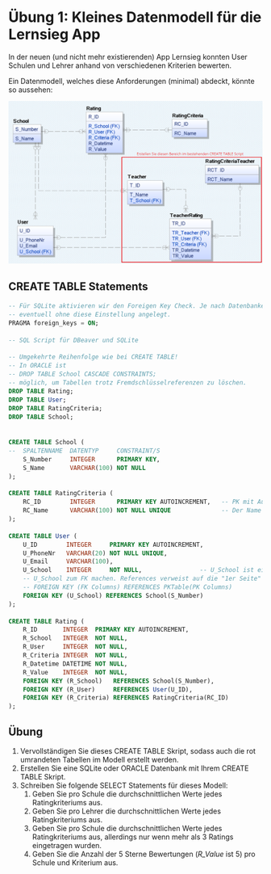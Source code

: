 # Übung 1: Kleines Datenmodell für die Lernsieg App

In der neuen (und nicht mehr existierenden) App Lernsieg konnten User Schulen und Lehrer anhand von
verschiedenen Kriterien bewerten.

Ein Datenmodell, welches diese Anforderungen (minimal) abdeckt, könnte so aussehen:

![](lernsieg_model.png)

## CREATE TABLE Statements

```sql
-- Für SQLite aktivieren wir den Foreigen Key Check. Je nach Datenbankeditor wird die Datenbank
-- eventuell ohne diese Einstellung angelegt.
PRAGMA foreign_keys = ON;

-- SQL Script für DBeaver und SQLite

-- Umgekehrte Reihenfolge wie bei CREATE TABLE!
-- In ORACLE ist 
-- DROP TABLE School CASCADE CONSTRAINTS;
-- möglich, um Tabellen trotz Fremdschlüsselreferenzen zu löschen.
DROP TABLE Rating;
DROP TABLE User;
DROP TABLE RatingCriteria;
DROP TABLE School;


CREATE TABLE School (
--  SPALTENNAME  DATENTYP     CONSTRAINT/S
	S_Number     INTEGER      PRIMARY KEY,
	S_Name       VARCHAR(100) NOT NULL
);

CREATE TABLE RatingCriteria (
	RC_ID        INTEGER      PRIMARY KEY AUTOINCREMENT,   -- PK mit Autowert
	RC_Name      VARCHAR(100) NOT NULL UNIQUE              -- Der Name darf nicht mehrmals vorkommen.
);

CREATE TABLE User (
	U_ID        INTEGER     PRIMARY KEY AUTOINCREMENT,
	U_PhoneNr   VARCHAR(20) NOT NULL UNIQUE,
	U_Email     VARCHAR(100),
	U_School    INTEGER     NOT NULL,                -- U_School ist ein FK, daher auch ein INTEGER!
	-- U_School zum FK machen. References verweist auf die "1er Seite"
	-- FOREIGN KEY (FK Columns) REFERENCES PKTable(PK Columns)
	FOREIGN KEY (U_School) REFERENCES School(S_Number)
);

CREATE TABLE Rating (
	R_ID       INTEGER  PRIMARY KEY AUTOINCREMENT,
	R_School   INTEGER  NOT NULL,
	R_User     INTEGER  NOT NULL,
	R_Criteria INTEGER  NOT NULL, 
	R_Datetime DATETIME NOT NULL,
	R_Value    INTEGER  NOT NULL,
	FOREIGN KEY (R_School)   REFERENCES School(S_Number),
	FOREIGN KEY (R_User)     REFERENCES User(U_ID),
	FOREIGN KEY (R_Criteria) REFERENCES RatingCriteria(RC_ID)
);
```

## Übung
1. Vervollständigen Sie dieses CREATE TABLE Skript, sodass auch die rot umrandeten Tabellen im Modell
   erstellt werden.
2. Erstellen Sie eine SQLite oder ORACLE Datenbank mit Ihrem CREATE TABLE Skript.
3. Schreiben Sie folgende SELECT Statements für dieses Modell:
   1. Geben Sie pro Schule die durchschnittlichen Werte jedes Ratingkriteriums aus.
   1. Geben Sie pro Lehrer die durchschnittlichen Werte jedes Ratingkriteriums aus.
   1. Geben Sie pro Schule die durchschnittlichen Werte jedes Ratingkriteriums aus, allerdings nur
      wenn mehr als 3 Ratings eingetragen wurden.
   1. Geben Sie die Anzahl der 5 Sterne Bewertungen (*R_Value* ist 5) pro Schule und Kriterium aus.
